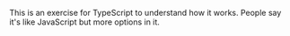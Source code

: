 This is an exercise for TypeScript to understand how it works.
People say it's like JavaScript but more options in it.

